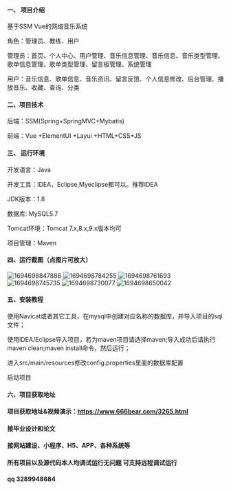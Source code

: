 

#### 一、 项目介绍

基于SSM Vue的网络音乐系统

角色：管理员、教练、用户

管理员：首页、个人中心、用户管理、音乐信息管理、音乐信息、音乐类型管理、歌单信息管理、歌单类型管理、留言板管理、系统管理

用户：音乐信息、歌单信息、音乐资讯、留言反馈、个人信息修改、后台管理、播放音乐、收藏、查询、分类

#### 二、项目技术
后端：SSM(Spring+SpringMVC+Mybatis)

前端：Vue +ElementUI +Layui +HTML+CSS+JS
#### 三、 运行环境
开发语言：Java

开发工具：IDEA，Eclipse,Myeclipse都可以。推荐IDEA

JDK版本：1.8

数据库: MySQL5.7

Tomcat环境：Tomcat 7.x,8.x,9.x版本均可

项目管理：Maven

#### 四、运行截图（点图片可放大）


![1694698847886](https://github.com/666bears/musics/assets/143094776/8c773a61-6c45-41c2-8833-63d963148085)
![1694698784255](https://github.com/666bears/musics/assets/143094776/2805b3a1-f2c9-4fd9-b207-aef523e5edae)
![1694698761693](https://github.com/666bears/musics/assets/143094776/1b633b8b-3a60-44a5-8097-e1ab2f7c432c)
![1694698745735](https://github.com/666bears/musics/assets/143094776/43d9fe59-9cd9-4d7d-9873-89e91d43f64c)
![1694698730077](https://github.com/666bears/musics/assets/143094776/817e387b-3954-4c13-b2b1-a4678ab3857c)
![1694698650042](https://github.com/666bears/musics/assets/143094776/6c37854d-1e03-4143-b9dd-a354725c47a8)


#### 五、安装教程
使用Navicat或者其它工具，在mysql中创建对应名称的数据库，并导入项目的sql文件；

使用IDEA/Eclipse导入项目，若为maven项目请选择maven;导入成功后请执行maven clean;maven install命令，然后运行；

进入src/main/resources修改config.properties里面的数据库配置

启动项目

#### 六、项目获取地址
#### 项目获取地址&视频演示：https://www.666bear.com/3265.html

#### 接毕业设计和论文
#### 接网站建设、小程序、H5、APP、各种系统等
#### 所有项目以及源代码本人均调试运行无问题 可支持远程调试运行
#### qq 3289948684



